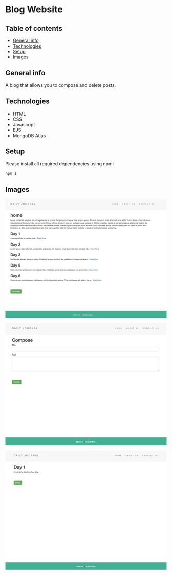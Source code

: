 # Blog Website

## Table of contents
- [General info](#general-info)
- [Technologies](#technologies)
- [Setup](#setup)
- [Images](#images)

## General info
A blog that allows you to compose and delete posts.


## Technologies
- HTML
- CSS
- Javascript
- EJS
- MongoDB Atlas

## Setup
Please install all required dependencies using npm:
```
npm i
```

## Images
![Home page displays all the posts. Users will be redirected to individual post by clicking 'Read more'](/images/home.png)

![Users will be redirected to compose page by clicking compose button. Post will appear on home page when it is published and user will be redirected to home page](/images/compose.png)

![Users are able to delete post](/images/individual_post.png)